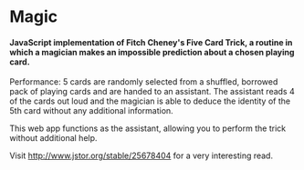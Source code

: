 # Magic

#### JavaScript implementation of Fitch Cheney's Five Card Trick, a routine in which a magician makes an impossible prediction about a chosen playing card.

Performance: 5 cards are randomly selected from a shuffled, borrowed pack of playing cards and are handed to an assistant. The assistant reads 4 of the cards out loud and the magician is able to deduce the identity of the 5th card without any additional information.

This web app functions as the assistant, allowing you to perform the trick without additional help.

Visit http://www.jstor.org/stable/25678404 for a very interesting read.